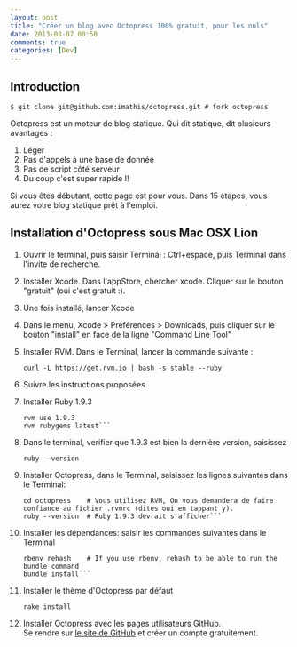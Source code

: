```yaml
---
layout: post
title: "Créer un blog avec Octopress 100% gratuit, pour les nuls"
date: 2013-08-07 00:50
comments: true
categories: [Dev]
---
```


## Introduction


```
$ git clone git@github.com:imathis/octopress.git # fork octopress
```

Octopress est un moteur de blog statique. Qui dit statique, dit plusieurs avantages :

1. Léger
2. Pas d'appels à une base de donnée
3. Pas de script côté serveur
4. Du coup c'est super rapide !!

Si vous êtes débutant, cette page est pour vous. Dans 15 étapes, vous aurez votre blog statique prêt à l'emploi.

## Installation d'Octopress sous Mac OSX Lion

1. Ouvrir le terminal, puis saisir Terminal : Ctrl+espace, puis Terminal dans l'invite de recherche.
2. Installer Xcode. Dans l'appStore, chercher xcode. Cliquer sur le bouton "gratuit" (oui c'est gratuit :).
3. Une fois installé, lancer Xcode
4. Dans le menu, Xcode > Préférences > Downloads, puis cliquer sur le bouton "install" en face de la ligne "Command Line Tool"
5. Installer RVM. Dans le Terminal, lancer la commande suivante :

    ```curl -L https://get.rvm.io | bash -s stable --ruby```

6. Suivre les instructions proposées
7. Installer Ruby 1.9.3

    ```rvm install 1.9.3
    rvm use 1.9.3
    rvm rubygems latest```

8. Dans le terminal, verifier que 1.9.3 est bien la dernière version, saisissez

    ```ruby --version```

9. Installer Octopress, dans le Terminal, saisissez les lignes suivantes dans le Terminal:

    ```git clone git://github.com/imathis/octopress.git octopress
    cd octopress    # Vous utilisez RVM, On vous demandera de faire confiance au fichier .rvmrc (dites oui en tappant y).
    ruby --version  # Ruby 1.9.3 devrait s'afficher```

10. Installer les dépendances: saisir les commandes suivantes dans le Terminal

    ```gem install bundler
    rbenv rehash    # If you use rbenv, rehash to be able to run the bundle command
    bundle install```

11. Installer le thème d'Octopress par défaut
    
    ```rake install```
    
12. Installer Octopress avec les pages utilisateurs GitHub.  
Se rendre sur [le site de GitHub](http://www.github.com/) et créer un compte gratuitement. 


